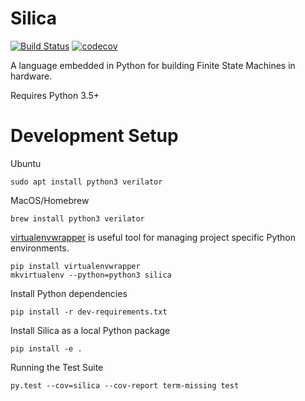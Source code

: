 # Silica
[![Build Status](https://travis-ci.org/leonardt/silica.svg?branch=master)](https://travis-ci.org/leonardt/silica)
[![codecov](https://codecov.io/gh/leonardt/silica/branch/master/graph/badge.svg)](https://codecov.io/gh/leonardt/silica)

A language embedded in Python for building Finite State Machines in hardware.

Requires Python 3.5+

# Development Setup
Ubuntu
```shell
sudo apt install python3 verilator
```
MacOS/Homebrew
```shell
brew install python3 verilator
```

[virtualenvwrapper](https://virtualenvwrapper.readthedocs.io/en/latest/index.html)
is useful tool for managing project specific Python environments.
```shell
pip install virtualenvwrapper
mkvirtualenv --python=python3 silica
```

Install Python dependencies
```shell
pip install -r dev-requirements.txt
```
Install Silica as a local Python package
```shell
pip install -e .
```

Running the Test Suite
```shell
py.test --cov=silica --cov-report term-missing test
```
